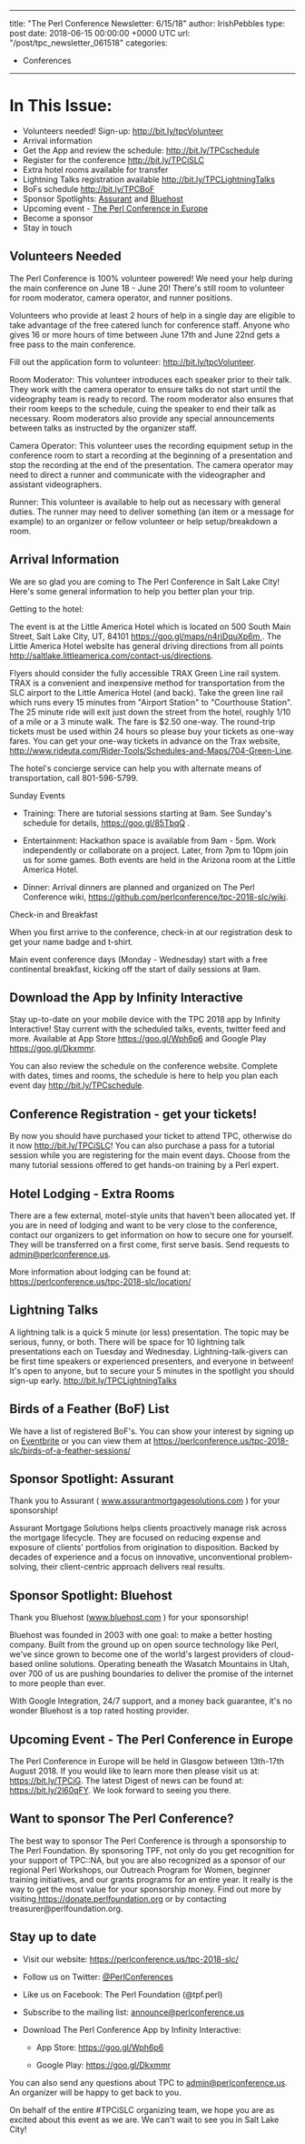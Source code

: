 
---
title: "The Perl Conference Newsletter: 6/15/18"
author: IrishPebbles
type: post
date: 2018-06-15 00:00:00 +0000 UTC
url: "/post/tpc_newsletter_061518"
categories:
 - Conferences

---

<h1 dir="ltr"><span>In This Issue:</span></h1>
<p dir="ltr"></p>
<ul>
<li dir="ltr"><span>Volunteers needed! Sign-up: </span><span><a href="http://bit.ly/tpcVolunteer">http://bit.ly/tpcVolunteer</a></span></li>
<li dir="ltr"><span><a href="http://bit.ly/tpcVolunteer"></a></span>Arrival information</li>
<li dir="ltr">Get the App and review the schedule: <a href="http://bit.ly/TPCschedule">http://bit.ly/TPCschedule</a></li>
<li dir="ltr">Register for the conference <a href="http://bit.ly/TPCiSLC">http://bit.ly/TPCiSLC</a></li>
<li dir="ltr">Extra hotel rooms available for transfer</li>
<li dir="ltr">Lightning Talks registration available <a href="http://bit.ly/TPCLightningTalks">http://bit.ly/TPCLightningTalks</a></li>
<li dir="ltr">BoFs schedule <a href="http://bit.ly/TPCBoF">http://bit.ly/TPCBoF</a></li>
<li dir="ltr">Sponsor Spotlights: <a href="http://www.assurantmortgagesolutions.com">Assurant</a> and <a href="http://www.bluehost.com">Bluehost</a></li>
<li dir="ltr">Upcoming event - <a href="http://act.perlconference.org/tpc-2018-glasgow/">The Perl Conference in Europe</a></li>
<li dir="ltr">Become a sponsor</li>
<li dir="ltr"><span>Stay in touch</span></li>
</ul>

<h2 dir="ltr"><span>Volunteers Needed</span></h2>
<p dir="ltr"><span>The Perl Conference is 100% volunteer powered! We need your help during the main conference on June 18 - June 20! There's still room to volunteer for room moderator, camera operator, and runner positions.</span></p>
<p dir="ltr"><span>Volunteers who provide at least 2 hours of help in a single day are eligible to take advantage of the free catered lunch for conference staff. Anyone who gives 16 or more hours of time between June 17th and June 22nd gets a free pass to the main conference.</span></p>
<p dir="ltr"><span>Fill out the application form to volunteer: </span><a href="http://bit.ly/tpcVolunteer"> <span>http://bit.ly/tpcVolunteer</span></a><span>.</span></p>
<p dir="ltr"><span>Room Moderator</span><span>: This volunteer introduces each speaker prior to their talk. They work with the camera operator to ensure talks do not start until the videography team is ready to record. The room moderator also ensures that their room keeps to the schedule, cuing the speaker to end their talk as necessary. Room moderators also provide any special announcements between talks as instructed by the organizer staff.</span></p>
<p dir="ltr"><span>Camera Operator</span><span>: </span><span>This volunteer uses the recording equipment setup in the conference room to start a recording at the beginning of a presentation and stop the recording at the end of the presentation. The camera operator may need to direct a runner and communicate with the videographer and assistant videographers.</span></p>
<p dir="ltr"><span>Runner</span><span>: This volunteer is available to help out as necessary with general duties. The runner may need to deliver something (an item or a message for example) to an organizer or fellow volunteer or help setup/breakdown a room.</span></p>
<h2 dir="ltr"><span>Arrival Information</span></h2>
<p dir="ltr"><span>We are so glad you are coming to The Perl Conference in Salt Lake City! Here's some general information to help you better plan your trip.</span></p>
<p dir="ltr"><span>Getting to the hotel:</span></p>
<p dir="ltr"><span>The event is at the Little America Hotel which is located on 500 South Main Street, Salt Lake City, UT, 84101 </span><a href="https://goo.gl/maps/n4rjDquXp6m"><span>https://goo.gl/maps/n4rjDquXp6m</span> </a><span>. The Little America Hotel website has general driving directions from all points </span> <a href="http://saltlake.littleamerica.com/contact-us/directions"> <span>http://saltlake.littleamerica.com/contact-us/directions</span></a><span>.</span></p>
<p dir="ltr"><span>Flyers should consider the fully accessible TRAX Green Line rail system. TRAX is a convenient and inexpensive method for transportation from the SLC airport to the Little America Hotel (and back). Take the green line rail which runs every 15 minutes from "Airport Station" to "Courthouse Station". The 25 minute ride will exit just down the street from the hotel, roughly 1/10 of a mile or a 3 minute walk. The fare is $2.50 one-way. </span><span>The round-trip tickets must be used within 24 hours so please buy your tickets as one-way fares.</span><span> You can get your one-way tickets in advance on the Trax website, </span> <a href="http://www.rideuta.com/Rider-Tools/Schedules-and-Maps/704-Green-Line"> <span>http://www.rideuta.com/Rider-Tools/Schedules-and-Maps/704-Green-Line</span></a><span>.</span></p>
<p dir="ltr"><span>The hotel's concierge service can help you with alternate means of transportation, call 801-596-5799.</span></p>
<p dir="ltr"><span>Sunday Events</span></p>
<ul>
<li dir="ltr">
<p dir="ltr"><span>Training</span><span>: There are tutorial sessions starting at 9am. </span><span>See Sunday's schedule for details, </span><a href="https://goo.gl/85TbqQ"><span>https://goo.gl/85TbqQ</span></a> <span>.</span></p>
</li>
</ul>
<ul>
<li dir="ltr">
<p dir="ltr"><span>Entertainment</span><span>: Hackathon space is available from 9am - 5pm. Work independently or collaborate on a project. Later, from 7pm to 10pm join us for some games. Both events are held in the Arizona room at the Little America Hotel.</span></p>
</li>
</ul>
<ul>
<li dir="ltr">
<p dir="ltr"><span>Dinner</span><span>: Arrival dinners are planned and organized on The Perl Conference wiki, </span><a href="https://github.com/perlconference/tpc-2018-slc/wiki"> <span>https://github.com/perlconference/tpc-2018-slc/wiki</span></a><span>.</span></p>
</li>
</ul>
<p dir="ltr"><span>Check-in and Breakfast</span></p>
<p dir="ltr"><span>When you first arrive to the conference, check-in at our registration desk to get your name badge and t-shirt.</span></p>
<p dir="ltr"><span>Main event conference days (Monday - Wednesday) start with a free continental breakfast, kicking off the start of daily sessions at 9am.</span></p>
<h2 dir="ltr"><span>Download the App by Infinity Interactive</span></h2>
<p dir="ltr"><span>Stay up-to-date on your mobile device with the TPC 2018 app by Infinity Interactive! Stay current with the scheduled talks, events, twitter feed and more. Available at App Store </span> <a href="https://goo.gl/Wph6p6"><span>https://goo.gl/Wph6p6</span></a><span> and </span><span>Google Play </span> <a href="https://goo.gl/Dkxmmr"><span>https://goo.gl/Dkxmmr</span></a><span>.</span></p>
<p dir="ltr"><span>You can also review the schedule on the conference website. Complete with dates, times and rooms, the schedule is here to help you plan each event day </span><a href="http://bit.ly/TPCschedule"> <span>http://bit.ly/TPCschedule</span></a><span>.</span></p>
<h2 dir="ltr"><span>Conference Registration - get your tickets!</span></h2>
<p dir="ltr"><span>By now you should have purchased your ticket to attend TPC, otherwise do it now </span> <a href="http://bit.ly/TPCiSLC"><span>http://bit.ly/TPCiSLC</span></a><span>! You can also purchase a pass for a tutorial session while you are registering for the main event days. Choose from the many tutorial sessions offered to get hands-on training by a Perl expert. </span></p>
<h2 dir="ltr"><span>Hotel Lodging - Extra Rooms</span></h2>
<p dir="ltr"><span>There are a few external, motel-style units that haven't been allocated yet. If you are in need of lodging and want to be very close to the conference, contact our organizers to get information on how to secure one for yourself. They will be transferred on a first come, first serve basis. Send requests to </span> <a href="mailto:admin@perlconference.us"><span>admin@perlconference.us</span></a><span>.</span></p>
<p dir="ltr"><span>More information about lodging can be found at: </span> <a href="https://perlconference.us/tpc-2018-slc/location/"> <span>https://perlconference.us/tpc-2018-slc/location/</span></a></p>
<h2 dir="ltr"><span>Lightning Talks</span></h2>
<p dir="ltr"><span>A lightning talk is a quick 5 minute (or less) presentation. The topic may be serious, funny, or both. There will be space for 10 lightning talk presentations each on Tuesday and Wednesday. Lightning-talk-givers can be first time speakers or experienced presenters, and everyone in between! It's open to anyone, but to secure your 5 minutes in the spotlight you should sign-up early. </span> <a href="http://bit.ly/TPCLightningTalks"><span>http://bit.ly/TPCLightningTalks</span></a><span> </span></p>
<h2 dir="ltr"><span>Birds of a Feather (BoF) List</span></h2>
<p dir="ltr"><span>We have a list of registered BoF's. You can show your interest by signing up on </span> <a href="https://www.eventbrite.com/e/the-perl-conference-in-salt-lake-city-2018-tickets-41850611305#tickets"> <span>Eventbrite</span></a><span> or you can view them at </span> <a href="https://perlconference.us/tpc-2018-slc/birds-of-a-feather-sessions/"> <span>https://perlconference.us/tpc-2018-slc/birds-of-a-feather-sessions/</span></a><span> </span></p>
<h2 dir="ltr"><span>Sponsor Spotlight: Assurant</span></h2>
<p dir="ltr"><span>Thank you to Assurant ( </span><a href="http://www.assurantmortgagesolutions.com"> <span>www.assurantmortgagesolutions.com</span></a><span> ) for your sponsorship!</span></p>
<p dir="ltr"><span>Assurant Mortgage Solutions helps clients proactively manage risk across the mortgage lifecycle. They are focused on reducing expense and exposure of clients' portfolios from origination to disposition. Backed by decades of experience and a focus on innovative, unconventional problem-solving, their client-centric approach delivers real results.</span></p>
<h2 dir="ltr"><span>Sponsor Spotlight: Bluehost</span></h2>
<p dir="ltr"><span>Thank you Bluehost (</span><a href="http://www.bluehost.com"><span>www.bluehost.com</span></a> <span>) for your sponsorship!</span></p>
<p dir="ltr"><span>Bluehost was founded in 2003 with one goal: to make a better hosting company. Built from the ground up on open source technology like Perl, we've since grown to become one of the world's largest providers of cloud-based online solutions. Operating beneath the Wasatch Mountains in Utah, over 700 of us are pushing boundaries to deliver the promise of the internet to more people than ever.</span></p>
<p dir="ltr"><span>With Google Integration, 24/7 support, and a money back guarantee, it's no wonder Bluehost is a top rated hosting provider. </span></p>
<h2 dir="ltr"><span>Upcoming Event - The Perl Conference in Europe</span></h2>
<p dir="ltr"><span>The Perl Conference in Europe will be held in Glasgow between 13th-17th August 2018. If you would like to learn more then please visit us at: </span><a href="https://bit.ly/TPCiG"> <span>https://bit.ly/TPCiG</span></a><span>. The latest Digest of news can be found at: </span> <a href="https://bit.ly/2l60qFY"><span>https://bit.ly/2l60qFY</span></a><span>. We look forward to seeing you there.</span></p>
<h2 dir="ltr"><span>Want to sponsor The Perl Conference?</span></h2>
<p dir="ltr"><span>The best way to sponsor The Perl Conference is through a sponsorship to The Perl Foundation. By sponsoring TPF, not only do you get recognition for your support of TPC::NA, but you are also recognized as a sponsor of our regional Perl Workshops, our Outreach Program for Women, beginner training initiatives, and our grants programs for an entire year. It really is the way to get the most value for your sponsorship money. Find out more by visiting</span><a href="https://donate.perlfoundation.org"><span> </span> <span>https://donate.perlfoundation.org</span></a><span> or by contacting </span> <span>treasurer@perlfoundation.org</span><span>.</span></p>
<h2 dir="ltr"><span>Stay up to date </span></h2>
<ul>
<li dir="ltr">
<p dir="ltr"><span>Visit our website: </span><a href="https://perlconference.us/tpc-2018-slc/"> <span>https://perlconference.us/tpc-2018-slc/</span></a></p>
</li>
<li dir="ltr">
<p dir="ltr"><span>Follow us on Twitter: </span><a href="https://twitter.com/PerlConferences"> <span>@PerlConferences</span></a></p>
</li>
<li dir="ltr">
<p dir="ltr"><span>Like us on Facebook: </span><span>The Perl Foundation (@tpf.perl)</span></p>
</li>
<li dir="ltr">
<p dir="ltr"><span>Subscribe to the mailing list: </span><a href="mailto:announce@perlconference.us"> <span>announce@perlconference.us</span></a></p>
</li>
<li dir="ltr">
<p dir="ltr"><span>Download The Perl Conference App by Infinity Interactive:</span></p>
</li>
<ul>
<li dir="ltr">
<p dir="ltr"><span>App Store: </span><a href="https://goo.gl/Wph6p6"><span>https://goo.gl/Wph6p6</span></a></p>
</li>
<li dir="ltr">
<p dir="ltr"><span>Google Play: </span><span><a href="https://goo.gl/Dkxmmr">https://goo.gl/Dkxmmr</a></span></p>
</li>
</ul>
</ul>
<p dir="ltr"><span>You can also send any questions about TPC to </span> <a href="mailto:admin@perlconferences.us"><span>admin@perlconference.us</span></a><span>. An organizer will be happy to get back to you.</span></p>
<p dir="ltr"><span>On behalf of the entire #TPCiSLC organizing team, we hope you are as excited about this event as we are. We can't wait to see you in Salt Lake City!</span></p>

